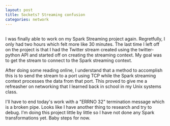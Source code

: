 ```yaml
---
layout: post
title: Sockets? Streaming confusion 
categories: network 
---
```


<h2></h2>

<p>
I was finally able to work on my Spark Streaming project again. Regretfully, I only had two hours which felt more like 30 minutes. The last time I left off on the project is that I had the Twitter stream created using the twitter-python API and started off on creating the streaming context. My goal was to get the stream to connect to the Spark streaming context. 
</p>

<p>
After doing some reading online, I understand that a method to accomplish this is to send the stream to a port using TCP while the Spark streaming context processes the data from that port. This proved to give me a refreasher on networking that I learned back in school in my Unix systems class.
</p>

<p>
I'll have to end today's work with a "ERRNO 32" termination message which is a broken pipe. Looks like I have another thing to research and try to debug. I'm doing this project little by little so I have not done any Spark transformations yet. Baby steps for now.
</p>
